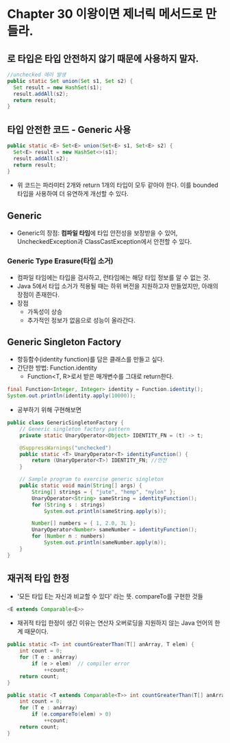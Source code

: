# Chapter 30 이왕이면 제너릭 메서드로 만들라.

## 로 타입은 타입 안전하지 않기 때문에 사용하지 말자.

```java
//unchecked 에러 발생
public static Set union(Set s1, Set s2) {
  Set result = new HashSet(s1);
  result.addAll(s2);
  return result;
}
```

## 타입 안전한 코드 - Generic 사용

```java
public static <E> Set<E> union(Set<E> s1, Set<E> s2) {
  Set<E> result = new HashSet<>(s1);
  result.addAll(s2);
  return result;
}
```

- 위 코드는 파라미터 2개와 return 1개의 타입이 모두 같아야 한다. 이를 bounded 타입을 사용하여 더 유연하게 개선할 수 있다.

## Generic

- Generic의 장점: **컴파일 타임**에 타입 안전성을 보장받을 수 있어, UncheckedException과 ClassCastException에서 안전할 수 있다.

### Generic Type Erasure(타입 소거)

- 컴파일 타임에는 타입을 검사하고, 런타임에는 해당 타입 정보를 알 수 없는 것.
- Java 5에서 타입 소거가 적용될 때는 하위 버전을 지원하고자 만들었지만, 아래의 장점이 존재한다.
- 장점
    - 가독성이 상승
    - 추가적인 정보가 없음으로 성능이 올라간다.

## Generic Singleton Factory

- 항등함수(identity function)를 담은 클래스를 만들고 싶다.
- 간단한 방법: Function.identity
    - Function<T, R>로서 받은 매개변수를 그대로 return한다.

```java
final Function<Integer, Integer> identity = Function.identity();
System.out.println(identity.apply(10000));
```

- 공부하기 위해 구현해보면

```java
public class GenericSingletonFactory {
    // Generic singleton factory pattern
    private static UnaryOperator<Object> IDENTITY_FN = (t) -> t;

    @SuppressWarnings("unchecked")
    public static <T> UnaryOperator<T> identityFunction() {
        return (UnaryOperator<T>) IDENTITY_FN; //안전
    }

    // Sample program to exercise generic singleton
    public static void main(String[] args) {
        String[] strings = { "jute", "hemp", "nylon" };
        UnaryOperator<String> sameString = identityFunction();
        for (String s : strings)
            System.out.println(sameString.apply(s));

        Number[] numbers = { 1, 2.0, 3L };
        UnaryOperator<Number> sameNumber = identityFunction();
        for (Number n : numbers)
            System.out.println(sameNumber.apply(n));
    }
}
```

## 재귀적 타입 한정

- '모든 타입 E는 자신과 비교할 수 있다' 라는 뜻. compareTo를 구현한 것들

```java
<E extends Comparable<E>>
```

- 재귀적 타입 한정이 생긴 이유는 연산자 오버로딩을 지원하지 않는 Java 언어의 한계 때문이다.

```java
public static <T> int countGreaterThan(T[] anArray, T elem) {
    int count = 0;
    for (T e : anArray)
        if (e > elem)  // compiler error
            ++count;
    return count;
}

public static <T extends Comparable<T>> int countGreaterThan(T[] anArray, T elem) {
    int count = 0;
    for (T e : anArray)
        if (e.compareTo(elem) > 0)
            ++count;
    return count;
}
```
